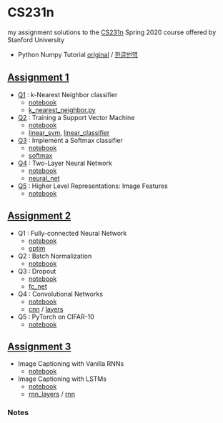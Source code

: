 # CS231n
my assignment solutions to the [CS231n](http://cs231n.stanford.edu) Spring 2020 course offered by Stanford University 

- Python Numpy Tutorial [original](https://cs231n.github.io/python-numpy-tutorial/) / [한글번역](http://aikorea.org/cs231n/python-numpy-tutorial/)


## [Assignment 1](https://cs231n.github.io/assignments2020/assignment1/)

* [Q1](https://cs231n.github.io/assignments2020/assignment1/#q1-k-nearest-neighbor-classifier-20-points) : k-Nearest Neighbor classifier
	* [notebook](./assignment1/knn.ipynb)
	* [k_nearest_neighbor.py](./assignment1/cs231n/classifiers/k_nearest_neighbor.py)
* [Q2](https://cs231n.github.io/assignments2020/assignment1/#q2-training-a-support-vector-machine-25-points) : Training a Support Vector Machine
	* [notebook](./assignment1/svm.ipynb)
	* [linear_svm](./assignment1/cs231n/classifiers/linear_svm.py), [linear_classifier](./assignment1/cs231n/classifiers/linear_classifier.py)
* [Q3](https://cs231n.github.io/assignments2020/assignment1/#q3-implement-a-softmax-classifier-20-points) : Implement a Softmax classifier
	* [notebook](./assignment1/softmax.ipynb)
	* [softmax](./assignment1/cs231n/classifiers/softmax.py)
* [Q4](https://cs231n.github.io/assignments2020/assignment1/#q4-two-layer-neural-network-25-points) : Two-Layer Neural Network
	* [notebook](./assignment1/two_layer_net.ipynb)
	* [neural_net](./assignment1/cs231n/classifiers/neural_net.py)
* [Q5](https://cs231n.github.io/assignments2020/assignment1/#q5-higher-level-representations-image-features-10-points) : Higher Level Representations: Image Features
	* [notebook](./assignment1/features.ipynb)


## [Assignment 2](https://cs231n.github.io/assignments2020/assignment2/)

* Q1 : Fully-connected Neural Network
	* [notebook](./assignment2/FullyConnectedNets.ipynb)
	* [optim](./assignment2/cs231n/optim.py)
* Q2 : Batch Normalization
	* [notebook](./assignment2/BatchNormalization.ipynb)
* Q3 : Dropout
	* [notebook](./assignment2/Dropout.ipynb)
	* [fc_net](./assignment2/cs231n/classifiers/fc_net.py)
* Q4 : Convolutional Networks
	* [notebook](./assignment2/ConvolutionalNetworks.ipynb)
	* [cnn](./assignment2/cs231n/classifiers/cnn.py) / [layers](./assignment2/cs231n/layers.py)
* Q5 : PyTorch on CIFAR-10
	* [notebook](./assignment2/PyTorch.ipynb)

## [Assignment 3](https://cs231n.github.io/assignments2020/assignment3/)
* Image Captioning with Vanilla RNNs
	* [notebook](./assignment3/RNN_Captioning.ipynb)
* Image Captioning with LSTMs
	* [notebook](./assignment3/LSTM_Captioning.ipynb)
	* [rnn_layers](./assignment3/cs231n/rnn_layers.py) / [rnn](./assignment3/cs231n/classifiers/rnn.py)


### Notes

